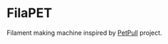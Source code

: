 # FilaPET
Filament making machine inspired by [PetPull](https://github.com/pacmancoder/filapet) project.
